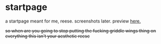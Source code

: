 # startpage
 a startpage meant for me, reese. screenshots later. preview [here.](https://lessfelt.github.io/startpage/)
 
 ~~so when are you going to stop putting the fucking griddle wings thing on everything this isn't your aesthetic reese~~
